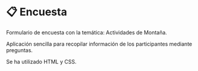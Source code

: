 # 📋 Encuesta
Formulario de encuesta con la temática: Actividades de Montaña.

Aplicación sencilla para recopilar información de los participantes mediante preguntas.

Se ha utilizado HTML y CSS.
